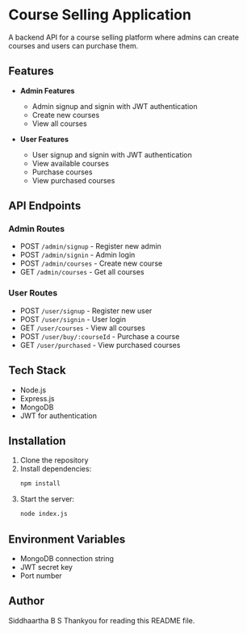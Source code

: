 # Course Selling Application

A backend API for a course selling platform where admins can create courses and users can purchase them.

## Features

- **Admin Features**
  - Admin signup and signin with JWT authentication
  - Create new courses
  - View all courses

- **User Features**
  - User signup and signin with JWT authentication
  - View available courses
  - Purchase courses
  - View purchased courses

## API Endpoints

### Admin Routes
- POST `/admin/signup` - Register new admin
- POST `/admin/signin` - Admin login
- POST `/admin/courses` - Create new course
- GET `/admin/courses` - Get all courses

### User Routes
- POST `/user/signup` - Register new user
- POST `/user/signin` - User login
- GET `/user/courses` - View all courses
- POST `/user/buy/:courseId` - Purchase a course
- GET `/user/purchased` - View purchased courses

## Tech Stack
- Node.js
- Express.js
- MongoDB
- JWT for authentication

## Installation

1. Clone the repository
2. Install dependencies:
   ```bash
   npm install
   ```
3. Start the server:
   ```bash
   node index.js
   ```

## Environment Variables
- MongoDB connection string
- JWT secret key
- Port number

## Author
Siddhaartha B S
Thankyou for reading this README file.
